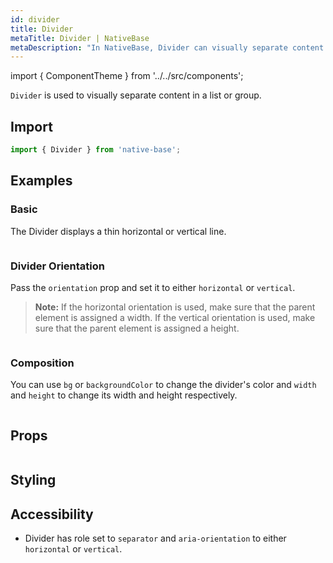 ```yaml
---
id: divider
title: Divider
metaTitle: Divider | NativeBase
metaDescription: "In NativeBase, Divider can visually separate content in a given list or group. Learn more here about basic, divider orientation, and composition with examples."
---
```


import { ComponentTheme } from '../../src/components';

`Divider` is used to visually separate content in a list or group.

## Import

```jsx
import { Divider } from 'native-base';
```

## Examples

### Basic

The Divider displays a thin horizontal or vertical line.

```ComponentSnackPlayer path=composites,Divider,Basic.tsx

```

### Divider Orientation

Pass the `orientation` prop and set it to either `horizontal` or `vertical`.

> **Note:** If the horizontal orientation is used, make sure that the parent element is assigned a width. If the vertical orientation is used, make sure that the parent element is assigned a height.

```ComponentSnackPlayer path=composites,Divider,Orientation.tsx

```

### Composition

You can use `bg` or `backgroundColor` to change the divider's color and `width` and `height` to change its width and height respectively.

```ComponentSnackPlayer path=composites,Divider,Composition.tsx

```

## Props

```ComponentPropTable path=composites,Divider,index.tsx

```

## Styling

<ComponentTheme name="divider" />

## Accessibility

- Divider has role set to `separator` and `aria-orientation` to either `horizontal` or `vertical`.

